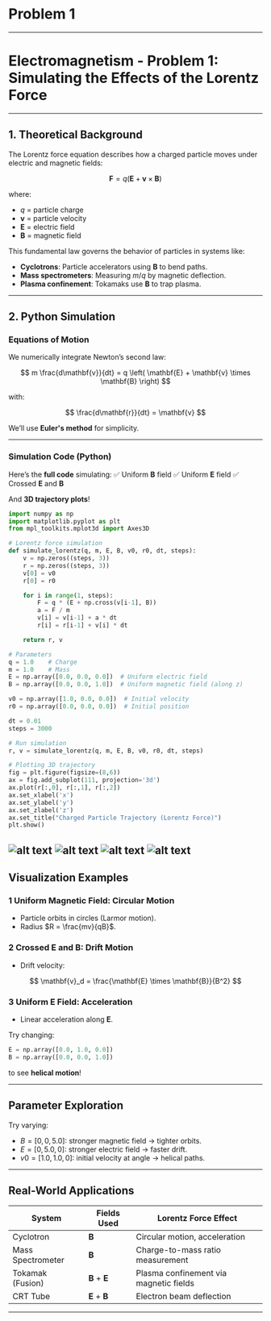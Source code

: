 # Problem 1

---

#  **Electromagnetism - Problem 1: Simulating the Effects of the Lorentz Force**

---

##  **1. Theoretical Background**

The Lorentz force equation describes how a charged particle moves under electric and magnetic fields:

$$
\mathbf{F} = q \left( \mathbf{E} + \mathbf{v} \times \mathbf{B} \right)
$$

where:

* $q$ = particle charge
* $\mathbf{v}$ = particle velocity
* $\mathbf{E}$ = electric field
* $\mathbf{B}$ = magnetic field

This fundamental law governs the behavior of particles in systems like:

* **Cyclotrons**: Particle accelerators using $\mathbf{B}$ to bend paths.
* **Mass spectrometers**: Measuring $m/q$ by magnetic deflection.
* **Plasma confinement**: Tokamaks use $\mathbf{B}$ to trap plasma.

---

##  **2. Python Simulation**

###  Equations of Motion

We numerically integrate Newton’s second law:

$$
m \frac{d\mathbf{v}}{dt} = q \left( \mathbf{E} + \mathbf{v} \times \mathbf{B} \right)
$$

with:

$$
\frac{d\mathbf{r}}{dt} = \mathbf{v}
$$

We’ll use **Euler's method** for simplicity.

---

###  **Simulation Code (Python)**

Here’s the **full code** simulating:
✅ Uniform $\mathbf{B}$ field
✅ Uniform $\mathbf{E}$ field
✅ Crossed $\mathbf{E}$ and $\mathbf{B}$

And **3D trajectory plots**!

```python
import numpy as np
import matplotlib.pyplot as plt
from mpl_toolkits.mplot3d import Axes3D

# Lorentz force simulation
def simulate_lorentz(q, m, E, B, v0, r0, dt, steps):
    v = np.zeros((steps, 3))
    r = np.zeros((steps, 3))
    v[0] = v0
    r[0] = r0

    for i in range(1, steps):
        F = q * (E + np.cross(v[i-1], B))
        a = F / m
        v[i] = v[i-1] + a * dt
        r[i] = r[i-1] + v[i] * dt

    return r, v

# Parameters
q = 1.0    # Charge
m = 1.0    # Mass
E = np.array([0.0, 0.0, 0.0])  # Uniform electric field
B = np.array([0.0, 0.0, 1.0])  # Uniform magnetic field (along z)

v0 = np.array([1.0, 0.0, 0.0])  # Initial velocity
r0 = np.array([0.0, 0.0, 0.0])  # Initial position

dt = 0.01
steps = 3000

# Run simulation
r, v = simulate_lorentz(q, m, E, B, v0, r0, dt, steps)

# Plotting 3D trajectory
fig = plt.figure(figsize=(8,6))
ax = fig.add_subplot(111, projection='3d')
ax.plot(r[:,0], r[:,1], r[:,2])
ax.set_xlabel('x')
ax.set_ylabel('y')
ax.set_zlabel('z')
ax.set_title("Charged Particle Trajectory (Lorentz Force)")
plt.show()
```
![alt text](<PHYSICS EXERCISE.gif>) 
![alt text](<PHYSICS EXERCISE-1.gif>) 
![alt text](<PHYSICS EXERCISE-2.gif>) 
![alt text](<PHYSICS EXERCISE-3.gif>)
---

##  **Visualization Examples**

### 1️ **Uniform Magnetic Field: Circular Motion**

* Particle orbits in circles (Larmor motion).
* Radius $R = \frac{mv}{qB}$.

### 2️ **Crossed $\mathbf{E}$ and $\mathbf{B}$: Drift Motion**

* Drift velocity:

$$
\mathbf{v}_d = \frac{\mathbf{E} \times \mathbf{B}}{B^2}
$$

### 3️ **Uniform $\mathbf{E}$ Field: Acceleration**

* Linear acceleration along $\mathbf{E}$.

Try changing:

```python
E = np.array([0.0, 1.0, 0.0])
B = np.array([0.0, 0.0, 1.0])
```

to see **helical motion**!

---

##  **Parameter Exploration**

Try varying:

* $B = [0,0,5.0]$: stronger magnetic field → tighter orbits.
* $E = [0,5.0,0]$: stronger electric field → faster drift.
* $v0 = [1.0, 1.0, 0]$: initial velocity at angle → helical paths.

---

##  **Real-World Applications**

| System            | Fields Used                 | Lorentz Force Effect                   |
| ----------------- | --------------------------- | -------------------------------------- |
| Cyclotron         | $\mathbf{B}$                | Circular motion, acceleration          |
| Mass Spectrometer | $\mathbf{B}$                | Charge-to-mass ratio measurement       |
| Tokamak (Fusion)  | $\mathbf{B}$ + $\mathbf{E}$ | Plasma confinement via magnetic fields |
| CRT Tube          | $\mathbf{E}$ + $\mathbf{B}$ | Electron beam deflection               |

---
